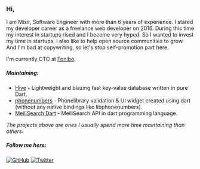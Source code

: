 ### Hi,

I am Misir, Software Engineer with more than 6 years of experience. I stared my developer career as a freelance web developer on 2016. During this time my interest in startups rised and I become very hyped. So I wanted to invest my time in startups. I also like to help open source communities to grow. And I'm bad at copywriting, so let's stop self-promotion part here.

I'm currently CTO at [Fonibo](https://fonibo.com/en).

##### Maintaining:

- [Hive](https://github.com/hivedb/hive) - Lightweight and blazing fast key-value database written in pure Dart.
- [phonenumbers](https://github.com/fonibo/phonenumbers) - Phonelibrary validation & UI widget created using dart (without any native bindings like libphonenumbers).
- [MeiliSearch Dart](https://github.com/TheMisir/meilisearch-dart) - MeiliSearch API in dart programming language.

*The projects above are ones I usually spend more time maintaining than others.*

##### Follow me here:

[![GitHub](https://img.shields.io/github/followers/themisir?style=social)](https://github.com/themisir)
[![Twitter](https://img.shields.io/twitter/follow/themisir?style=social)](https://twitter.com/themisir)

